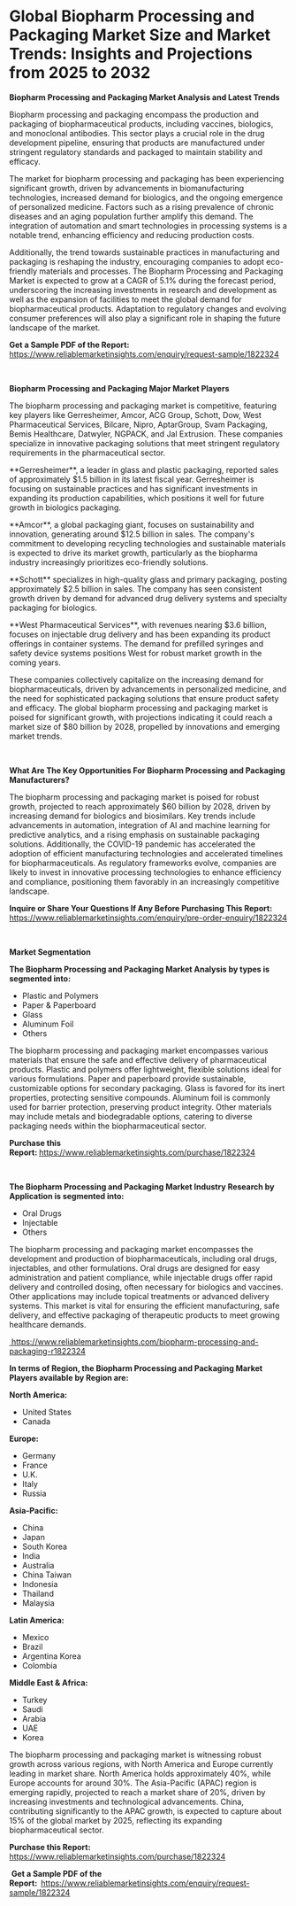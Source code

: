 <p><h1>Global Biopharm Processing and Packaging Market Size and Market Trends: Insights and Projections from 2025 to 2032</h1></p><p><strong>Biopharm Processing and Packaging Market Analysis and Latest Trends</strong></p>
<p><p>Biopharm processing and packaging encompass the production and packaging of biopharmaceutical products, including vaccines, biologics, and monoclonal antibodies. This sector plays a crucial role in the drug development pipeline, ensuring that products are manufactured under stringent regulatory standards and packaged to maintain stability and efficacy. </p><p>The market for biopharm processing and packaging has been experiencing significant growth, driven by advancements in biomanufacturing technologies, increased demand for biologics, and the ongoing emergence of personalized medicine. Factors such as a rising prevalence of chronic diseases and an aging population further amplify this demand. The integration of automation and smart technologies in processing systems is a notable trend, enhancing efficiency and reducing production costs.</p><p>Additionally, the trend towards sustainable practices in manufacturing and packaging is reshaping the industry, encouraging companies to adopt eco-friendly materials and processes. The Biopharm Processing and Packaging Market is expected to grow at a CAGR of 5.1% during the forecast period, underscoring the increasing investments in research and development as well as the expansion of facilities to meet the global demand for biopharmaceutical products. Adaptation to regulatory changes and evolving consumer preferences will also play a significant role in shaping the future landscape of the market.</p></p>
<p><strong>Get a Sample PDF of the Report:&nbsp;</strong> <a href="https://www.reliablemarketinsights.com/enquiry/request-sample/1822324?utm_campaign=3699&utm_medium=2&utm_source=Github&utm_content=ia&utm_term=19042025&utm_id=biopharm-processing-and-packaging">https://www.reliablemarketinsights.com/enquiry/request-sample/1822324</a></p>
<p>&nbsp;</p>
<p><strong>Biopharm Processing and Packaging Major Market Players</strong></p>
<p><p>The biopharm processing and packaging market is competitive, featuring key players like Gerresheimer, Amcor, ACG Group, Schott, Dow, West Pharmaceutical Services, Bilcare, Nipro, AptarGroup, Svam Packaging, Bemis Healthcare, Datwyler, NGPACK, and Jal Extrusion. These companies specialize in innovative packaging solutions that meet stringent regulatory requirements in the pharmaceutical sector.</p><p>**Gerresheimer**, a leader in glass and plastic packaging, reported sales of approximately $1.5 billion in its latest fiscal year. Gerresheimer is focusing on sustainable practices and has significant investments in expanding its production capabilities, which positions it well for future growth in biologics packaging.</p><p>**Amcor**, a global packaging giant, focuses on sustainability and innovation, generating around $12.5 billion in sales. The company's commitment to developing recycling technologies and sustainable materials is expected to drive its market growth, particularly as the biopharma industry increasingly prioritizes eco-friendly solutions.</p><p>**Schott** specializes in high-quality glass and primary packaging, posting approximately $2.5 billion in sales. The company has seen consistent growth driven by demand for advanced drug delivery systems and specialty packaging for biologics.</p><p>**West Pharmaceutical Services**, with revenues nearing $3.6 billion, focuses on injectable drug delivery and has been expanding its product offerings in container systems. The demand for prefilled syringes and safety device systems positions West for robust market growth in the coming years.</p><p>These companies collectively capitalize on the increasing demand for biopharmaceuticals, driven by advancements in personalized medicine, and the need for sophisticated packaging solutions that ensure product safety and efficacy. The global biopharm processing and packaging market is poised for significant growth, with projections indicating it could reach a market size of $80 billion by 2028, propelled by innovations and emerging market trends.</p></p>
<p>&nbsp;</p>
<p><strong>What Are The Key Opportunities For Biopharm Processing and Packaging Manufacturers?</strong></p>
<p><p>The biopharm processing and packaging market is poised for robust growth, projected to reach approximately $60 billion by 2028, driven by increasing demand for biologics and biosimilars. Key trends include advancements in automation, integration of AI and machine learning for predictive analytics, and a rising emphasis on sustainable packaging solutions. Additionally, the COVID-19 pandemic has accelerated the adoption of efficient manufacturing technologies and accelerated timelines for biopharmaceuticals. As regulatory frameworks evolve, companies are likely to invest in innovative processing technologies to enhance efficiency and compliance, positioning them favorably in an increasingly competitive landscape.</p></p>
<p><strong>Inquire or Share Your Questions If Any Before Purchasing This Report:</strong> <a href="https://www.reliablemarketinsights.com/enquiry/pre-order-enquiry/1822324?utm_campaign=3699&utm_medium=2&utm_source=Github&utm_content=ia&utm_term=19042025&utm_id=biopharm-processing-and-packaging">https://www.reliablemarketinsights.com/enquiry/pre-order-enquiry/1822324</a></p>
<p>&nbsp;</p>
<p><strong>Market Segmentation</strong></p>
<p><strong>The Biopharm Processing and Packaging Market Analysis by types is segmented into:</strong></p>
<p><ul><li>Plastic and Polymers</li><li>Paper & Paperboard</li><li>Glass</li><li>Aluminum Foil</li><li>Others</li></ul></p>
<p><p>The biopharm processing and packaging market encompasses various materials that ensure the safe and effective delivery of pharmaceutical products. Plastic and polymers offer lightweight, flexible solutions ideal for various formulations. Paper and paperboard provide sustainable, customizable options for secondary packaging. Glass is favored for its inert properties, protecting sensitive compounds. Aluminum foil is commonly used for barrier protection, preserving product integrity. Other materials may include metals and biodegradable options, catering to diverse packaging needs within the biopharmaceutical sector.</p></p>
<p><strong>Purchase this Report:&nbsp;</strong><a href="https://www.reliablemarketinsights.com/purchase/1822324?utm_campaign=3699&utm_medium=2&utm_source=Github&utm_content=ia&utm_term=19042025&utm_id=biopharm-processing-and-packaging">https://www.reliablemarketinsights.com/purchase/1822324</a></p>
<p>&nbsp;</p>
<p><strong>The Biopharm Processing and Packaging Market Industry Research by Application is segmented into:</strong></p>
<p><ul><li>Oral Drugs</li><li>Injectable</li><li>Others</li></ul></p>
<p><p>The biopharm processing and packaging market encompasses the development and production of biopharmaceuticals, including oral drugs, injectables, and other formulations. Oral drugs are designed for easy administration and patient compliance, while injectable drugs offer rapid delivery and controlled dosing, often necessary for biologics and vaccines. Other applications may include topical treatments or advanced delivery systems. This market is vital for ensuring the efficient manufacturing, safe delivery, and effective packaging of therapeutic products to meet growing healthcare demands.</p></p>
<p><a href="https://www.reliablemarketinsights.com/biopharm-processing-and-packaging-r1822324?utm_campaign=3699&utm_medium=2&utm_source=Github&utm_content=ia&utm_term=19042025&utm_id=biopharm-processing-and-packaging">&nbsp;https://www.reliablemarketinsights.com/biopharm-processing-and-packaging-r1822324</a></p>
<p><strong>In terms of Region, the Biopharm Processing and Packaging Market Players available by Region are:</strong></p>
<p>
    <p> <strong> North America: </strong>
        <ul>
            <li>United States</li>
            <li>Canada</li>
        </ul>
        </p> 
    <p> <strong> Europe: </strong>
        <ul>
            <li>Germany</li>
            <li>France</li>
            <li>U.K.</li>
            <li>Italy</li>
            <li>Russia</li>
        </ul>
        </p> 
    <p> <strong> Asia-Pacific: </strong>
        <ul>
            <li>China</li>
            <li>Japan</li>
            <li>South Korea</li>
            <li>India</li>
            <li>Australia</li>
            <li>China Taiwan</li>
            <li>Indonesia</li>
            <li>Thailand</li>
            <li>Malaysia</li>
        </ul>
        </p> 
    <p> <strong> Latin America: </strong>
        <ul>
            <li>Mexico</li>
            <li>Brazil</li>
            <li>Argentina Korea</li>
            <li>Colombia</li>
        </ul>
        </p> 
    <p> <strong> Middle East & Africa: </strong>
        <ul>
            <li>Turkey</li>
            <li>Saudi</li>
            <li>Arabia</li>
            <li>UAE</li>
            <li>Korea</li>
        </ul>
    </p>
    </p>
<p><p>The biopharm processing and packaging market is witnessing robust growth across various regions, with North America and Europe currently leading in market share. North America holds approximately 40%, while Europe accounts for around 30%. The Asia-Pacific (APAC) region is emerging rapidly, projected to reach a market share of 20%, driven by increasing investments and technological advancements. China, contributing significantly to the APAC growth, is expected to capture about 15% of the global market by 2025, reflecting its expanding biopharmaceutical sector.</p></p>
<p><strong>Purchase this Report: </strong><a href="https://www.reliablemarketinsights.com/purchase/1822324?utm_campaign=3699&utm_medium=2&utm_source=Github&utm_content=ia&utm_term=19042025&utm_id=biopharm-processing-and-packaging">https://www.reliablemarketinsights.com/purchase/1822324</a></p>
<p>&nbsp;<strong>Get a Sample PDF of the Report:&nbsp;&nbsp;</strong><a href="https://www.reliablemarketinsights.com/enquiry/request-sample/1822324?utm_campaign=3699&utm_medium=2&utm_source=Github&utm_content=ia&utm_term=19042025&utm_id=biopharm-processing-and-packaging">https://www.reliablemarketinsights.com/enquiry/request-sample/1822324</a></p>
<p><strong></strong></p>
<p><p></p><p></p><p></p></p>
